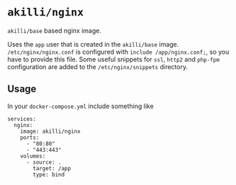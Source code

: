 # `akilli/nginx`

`akilli/base` based nginx image. 

Uses the `app` user that is created in the `akilli/base` image. `/etc/nginx/nginx.conf` is configured with `include /app/nginx.conf;`, so you have to provide this file. Some useful snippets for `ssl`, `http2` and `php-fpm` configuration are added to the `/etc/nginx/snippets` directory.

## Usage

In your `docker-compose.yml` include something like

    services:
      nginx:
        image: akilli/nginx
        ports:
          - "80:80"
          - "443:443"
        volumes:
          - source: .
            target: /app
            type: bind
